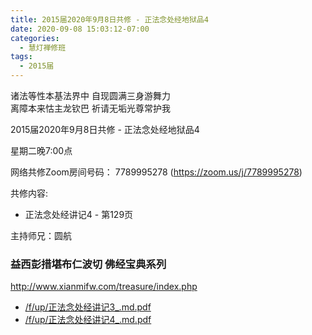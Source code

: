 ```yaml
---
title: 2015届2020年9月8日共修 - 正法念处经地狱品4
date: 2020-09-08 15:03:12-07:00
categories:
  - 慧灯禅修班
tags:
  - 2015届
---
```

诸法等性本基法界中 自现圆满三身游舞力  
离障本来怙主龙钦巴 祈请无垢光尊常护我  

2015届2020年9月8日共修 - 正法念处经地狱品4

星期二晚7:00点

网络共修Zoom房间号码： 7789995278 (<https://zoom.us/j/7789995278>)

共修内容: 

* 正法念处经讲记4 - 第129页

主持师兄：圆航

### 益西彭措堪布仁波切 佛经宝典系列
<http://www.xianmifw.com/treasure/index.php>

- [/f/up/正法念处经讲记3_.md.pdf](/f/up/正法念处经讲记3_.md.pdf)
- [/f/up/正法念处经讲记4_.md.pdf](/f/up/正法念处经讲记4_.md.pdf)
